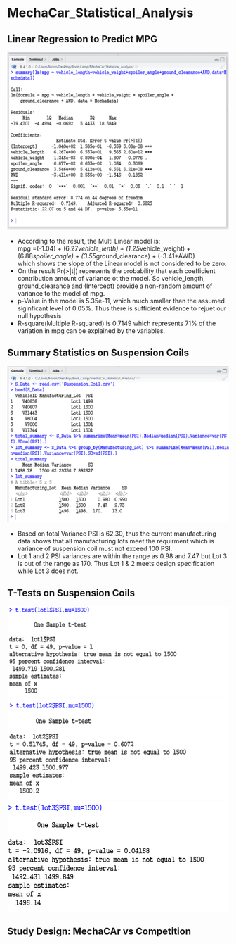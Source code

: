 # MechaCar_Statistical_Analysis

## Linear Regression to Predict MPG
![Linear Regression](https://github.com/jamesmoonusa/MechaCar_Statistical_Analysis/blob/main/Linear%20Regression%20-%20Capture.PNG)
- According to the result, the Multi Linear model is;<br>
mpg =(-1.04) + (6.27*vehicle_lenth) + (1.25*vehicle_weight) + (6.88*spoiler_angle) + (3.55*ground_clearance) + (-3.41*AWD)<br> which shows the slope of the Linear model is not considered to be zero.
- On the result Pr(>|t|) represents the probability that each coefficient contribution amount of variance ot the model. So vehicle_length, ground_clearance and (Intercept) provide a non-random amount of variance to the model of mpg.
- p-Value in the model is 5.35e-11, which much smaller than the assumed siginficant level of 0.05%. Thus there is sufficient evidence to rejuet our null hypothesis
- R-square(Multiple R-squared) is 0.7149 which represents 71% of the variation in mpg can be explained by the variables.


## Summary Statistics on Suspension Coils
![Summary Statistics on Suspension](https://github.com/jamesmoonusa/MechaCar_Statistical_Analysis/blob/main/Summary%20Statistics%20on%20Suspension%20-%20Capture.PNG)
- Based on total Variance PSI is 62.30, thus the current manufacturing data shows that all manufacturing lots meet the requirment which is variance of suspension coil must not exceed 100 PSI. 
- Lot 1 and 2 PSI variances are within the range as 0.98 and 7.47 but Lot 3 is out of the range as 170. Thus Lot 1 & 2 meets design specification while Lot 3 does not.

## T-Tests on Suspension Coils
![lot1 T-test](https://github.com/jamesmoonusa/MechaCar_Statistical_Analysis/blob/main/Lot1%20-%20Capture.PNG)
![lot2 T-test](https://github.com/jamesmoonusa/MechaCar_Statistical_Analysis/blob/main/Lot2%20-%20Capture.PNG)
![lot3 T-test](https://github.com/jamesmoonusa/MechaCar_Statistical_Analysis/blob/main/Lot3%20-%20Capture.PNG)



## Study Design: MechaCAr vs Competition
